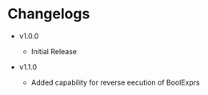 # Changelogs

- v1.0.0
  - Initial Release

- v1.1.0
  - Added capability for reverse eecution of BoolExprs

